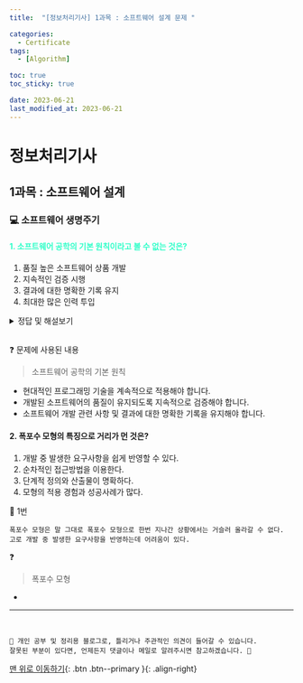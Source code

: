 ```yaml
---
title:  "[정보처리기사] 1과목 : 소프트웨어 설계 문제 " 

categories:
  - Certificate
tags:
  - [Algorithm]

toc: true
toc_sticky: true

date: 2023-06-21
last_modified_at: 2023-06-21
---
```


# 정보처리기사

## 1과목 : 소프트웨어 설계

### 💻 소프트웨어 생명주기

#### <span style="color:#2EFEC8;">1. 소프트웨어 공학의 기본 원칙이라고 볼 수 없는 것은?</span>
1. 품질 높은 소프트웨어 상품 개발
2. 지속적인 검증 시행
3. 결과에 대한 명확한 기록 유지
4. 최대한 많은 인력 투입

<details>
<summary>정답 및 해설보기</summary>

<pre><code>
🎯 정답 및 풀이 : 4번

소프트웨어 공학의 기본 원칙에 많은 인력을 투입하라는 원칙은 없다.
<hr/>
</code></pre>
</details><br>

❓ 문제에 사용된 내용

> 소프트웨어 공학의 기본 원칙

- 현대적인 프로그래밍 기술을 계속적으로 적용해야 합니다.
- 개발된 소프트웨어의 품질이 유지되도록 지속적으로 검증해야 합니다.
- 소프트웨어 개발 관련 사항 및 결과에 대한 명확한 기록을 유지해야 합니다.


#### 2. 폭포수 모형의 특징으로 거리가 먼 것은?
1. 개발 중 발생한 요구사항을 쉽게 반영할 수 있다.
2. 순차적인 접근방법을 이용한다.
3. 단계적 정의와 산출물이 명확하다.
4. 모형의 적용 경험과 성공사례가 많다.

🎯 1번
```
폭포수 모형은 말 그대로 폭포수 모형으로 한번 지나간 상황에서는 거슬러 올라갈 수 없다.
고로 개발 중 발생한 요구사항을 반영하는데 어려움이 있다.
```

❓
> 폭포수 모형

-

*** 
<br>

    📢 개인 공부 및 정리용 블로그로, 틀리거나 주관적인 의견이 들어갈 수 있습니다.
    잘못된 부분이 있다면, 언제든지 댓글이나 메일로 알려주시면 참고하겠습니다. 🔔

[맨 위로 이동하기](#){: .btn .btn--primary }{: .align-right}